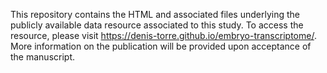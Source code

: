 This repository contains the HTML and associated files underlying the publicly available data resource associated to this study. To access the resource, please visit https://denis-torre.github.io/embryo-transcriptome/. More information on the publication will be provided upon acceptance of the manuscript.